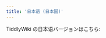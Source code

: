 ```yaml
---
title: '日本语 (日本国)'
---
```


TiddlyWiki の日本语バージョンはこちら:

<!--* **ドキュメント** : <https://tiddlywiki.com/languages/ja-JP/index.html->->
* **空白のコピー** : <https://tiddlywiki.com/languages/ja-JP/empty.html>
